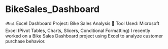 # BikeSales_Dashboard
🚲📊 Excel Dashboard Project: Bike Sales Analysis 🧠 Tool Used: Microsoft Excel (Pivot Tables, Charts, Slicers, Conditional Formatting)  I recently worked on a Bike Sales Dashboard project using Excel to analyze customer purchase behavior.
